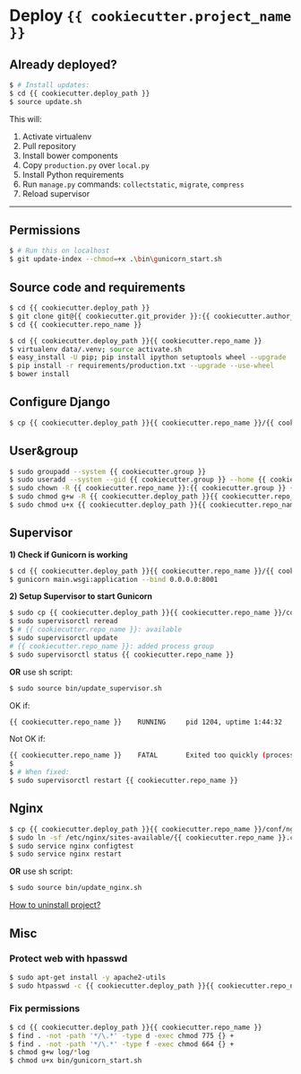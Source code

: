 # Deploy `{{ cookiecutter.project_name }}`

## Already deployed?

```bash
$ # Install updates:
$ cd {{ cookiecutter.deploy_path }}
$ source update.sh
```

This will:

1. Activate virtualenv
2. Pull repository
3. Install bower components
4. Copy `production.py` over `local.py` 
5. Install Python requirements
6. Run `manage.py` commands: `collectstatic`, `migrate`, `compress`
7. Reload supervisor


----------

## Permissions

```bash
$ # Run this on localhost
$ git update-index --chmod=+x .\bin\gunicorn_start.sh
```

## Source code and requirements

```bash
$ cd {{ cookiecutter.deploy_path }}
$ git clone git@{{ cookiecutter.git_provider }}:{{ cookiecutter.author_username }}/{{ cookiecutter.repo_name }}.git
$ cd {{ cookiecutter.repo_name }}

$ cd {{ cookiecutter.deploy_path }}{{ cookiecutter.repo_name }}
$ virtualenv data/.venv; source activate.sh
$ easy_install -U pip; pip install ipython setuptools wheel --upgrade
$ pip install -r requirements/production.txt --upgrade --use-wheel
$ bower install
```

## Configure Django

```bash
$ cp {{ cookiecutter.deploy_path }}{{ cookiecutter.repo_name }}/{{ cookiecutter.src_dir }}/{{ cookiecutter.main_app }}/settings/dist/production.py {{ cookiecutter.deploy_path }}{{ cookiecutter.repo_name }}/{{ cookiecutter.src_dir }}/{{ cookiecutter.main_app }}/settings/local.py
```

## User&amp;group

```bash
$ sudo groupadd --system {{ cookiecutter.group }}
$ sudo useradd --system --gid {{ cookiecutter.group }} --home {{ cookiecutter.deploy_path }}{{ cookiecutter.repo_name }} {{ cookiecutter.repo_name }}
$ sudo chown -R {{ cookiecutter.repo_name }}:{{ cookiecutter.group }} {{ cookiecutter.deploy_path }}{{ cookiecutter.repo_name }}
$ sudo chmod g+w -R {{ cookiecutter.deploy_path }}{{ cookiecutter.repo_name }}/log/*log
$ sudo chmod u+x {{ cookiecutter.deploy_path }}{{ cookiecutter.repo_name }}/bin/gunicorn_start.sh
```


## Supervisor

**1) Check if Gunicorn is working**


```bash
$ cd {{ cookiecutter.deploy_path }}{{ cookiecutter.repo_name }}/{{ cookiecutter.src_dir }}
$ gunicorn main.wsgi:application --bind 0.0.0.0:8001
```

**2) Setup Supervisor to start Gunicorn**

```bash
$ sudo cp {{ cookiecutter.deploy_path }}{{ cookiecutter.repo_name }}/conf/supervisor.conf /etc/supervisor/conf.d/{{ cookiecutter.repo_name }}.conf
$ sudo supervisorctl reread
$ # {{ cookiecutter.repo_name }}: available
$ sudo supervisorctl update
# {{ cookiecutter.repo_name }}: added process group
$ sudo supervisorctl status {{ cookiecutter.repo_name }}
```

**OR** use sh script:

```bash
$ sudo source bin/update_supervisor.sh
```

OK if:
```bash
{{ cookiecutter.repo_name }}    RUNNING     pid 1204, uptime 1:44:32
```

Not OK if:
```bash
{{ cookiecutter.repo_name }}    FATAL       Exited too quickly (process log may have details)
$
$ # When fixed:
$ sudo supervisorctl restart {{ cookiecutter.repo_name }}
```

## Nginx

```bash
$ cp {{ cookiecutter.deploy_path }}{{ cookiecutter.repo_name }}/conf/nginx.conf /etc/nginx/sites-available/{{ cookiecutter.repo_name }}.conf
$ sudo ln -sf /etc/nginx/sites-available/{{ cookiecutter.repo_name }}.conf /etc/nginx/sites-enabled/{{ cookiecutter.repo_name }}.conf
$ sudo service nginx configtest 
$ sudo service nginx restart 
```

**OR** use sh script:

```bash
$ sudo source bin/update_nginx.sh
```

[How to uninstall project?](UNINSTALL.md)

## Misc

### Protect web with hpasswd

```bash
$ sudo apt-get install -y apache2-utils
$ sudo htpasswd -c {{ cookiecutter.deploy_path }}{{ cookiecutter.repo_name }}/.htpasswd admin
```

### Fix permissions

```bash
$ cd {{ cookiecutter.deploy_path }}{{ cookiecutter.repo_name }}
$ find . -not -path '*/\.*' -type d -exec chmod 775 {} +
$ find . -not -path '*/\.*' -type f -exec chmod 664 {} +
$ chmod g+w log/*log
$ chmod u+x bin/gunicorn_start.sh   
```